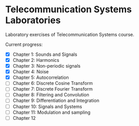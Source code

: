# Telecommunication Systems Laboratories
Laboratory exercises of Telecommunication Systems course.

Current progress:
- [x] Chapter 1: Sounds and Signals
- [x] Chapter 2: Harmonics
- [x] Chapter 3: Non-periodic signals
- [x] Chapter 4: Noise
- [x] Chapter 5: Autocorrelation
- [ ] Chapter 6: Discrete Cosine Transform
- [ ] Chapter 7: Discrete Fourier Transform
- [ ] Chapter 8: Filtering and Convolution
- [ ] Chapter 9: Differentiation and Integration
- [ ] Chapter 10: Signals and Systems
- [ ] Chapter 11: Modulation and sampling
- [ ] Chapter 12
